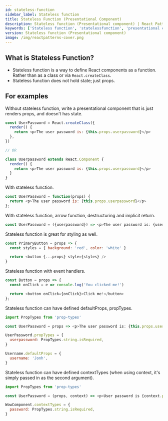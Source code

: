 ```yaml
---
id: stateless-function
sidebar_label: Stateless function
title: Stateless Function (Presentational Component)
description: Stateless function (Presentational component) | React Patterns, techniques, tips and tricks in development for Ract developer.
keywords: ['Stateless function', 'statelessfunction', 'presentational component', 'presentationalcomponent', 'reactpatterns', 'react patterns', 'reactjspatterns', 'reactjs patterns', 'react', 'reactjs', 'react techniques', 'react tips and tricks']
version: Stateless function (Presentational component)
image: /img/reactpatterns-cover.png
---
```


## What is Stateless Function?

* Stateless function is a way to define React components as a function. Rather than as a class or via `React.createClass`.
* Stateless function does not hold state; just props.

## For examples

Without stateless function, write a presentational component that is just renders props, and doesn't has state.

```js
const UserPassword = React.createClass({
  render() {
    return <p>The user password is: {this.props.userpassword}</p>
  },
})

// OR

class Userpassword extends React.Component {
  render() {
    return <p>The user password is: {this.props.userpassword}</p>
  }
}
```

With stateless function.

```js
const UserPassword = function(props) {
  return <p>The user password is: {this.props.userpassword}</p>
};
```

With stateless function, arrow function, destructuring and implicit return.

```js
const UserPassword = ({userpassword}) => <p>The user password is: {userpassword}</p>
```

Stateless function is great for styling as well.

```js
const PrimaryButton = props => {
  const styles = { background: 'red', color: 'white' }

  return <button {...props} style={styles} />
}
```

Stateless function with event handlers.

```js
const Button = props => {
  const onClick = e => console.log('You clicked me!')

  return <button onClick={onClick}>Click me!</button>
};
```

Stateless function can have defined defaultProps, propTypes.

```js
import PropTypes from 'prop-types'

const UserPassword = props => <p>The user password is: {this.props.userpassword}</p>

UserPassword.propTypes = {
  userpassword: PropTypes.string.isRequired,
}

Username.defaultProps = {
  username: 'Jonh',
}
```

Stateless function can have defined contextTypes (when using context, it's simply passed in as the second argument).

```js
import PropTypes from 'prop-types'

const UserPassword = (props, context) => <p>User password is {context.password}</p>

WowComponent.contextTypes = {
  password: PropTypes.string.isRequired,
}
```
